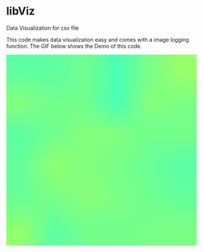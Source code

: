 # libViz
Data Visualization for csv file


This code makes data visualization easy and comes with a image logging function.
The GIF below shows the Demo of this code.


![](https://github.com/jj98-hub/libViz/blob/main/Demo.gif)

